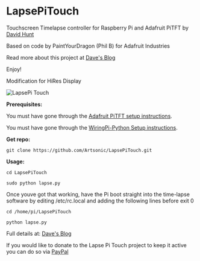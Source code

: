 LapsePiTouch
============

Touchscreen Timelapse controller for Raspberry Pi and Adafruit PiTFT by [David Hunt](http://www.davidhunt.ie) 

Based on code by PaintYourDragon (Phil B) for Adafruit Industries

Read more about this project at [Dave's Blog](http://www.davidhunt.ie/?p=3349)

Enjoy!

Modification for HiRes Display 

![LapsePi Touch](http://i.imgur.com/0LiKRwd.jpg)

**Prerequisites:**

You must have gone through the [Adafruit PiTFT setup instructions](https://learn.adafruit.com/adafruit-pitft-3-dot-5-touch-screen-for-raspberry-pi).

You must have gone through the [WiringPi-Python Setup instructions](https://github.com/WiringPi/WiringPi-Python).

**Get repo:**
    
    git clone https://github.com/Artsonic/LapsePiTouch.git
    
    
**Usage:**

    cd LapsePiTouch

    sudo python lapse.py
	
Once youve got that working, have the Pi boot straight into the time-lapse software by editing /etc/rc.local and adding the following lines before exit 0

	cd /home/pi/LapsePiTouch

	python lapse.py


Full details at: [Dave's Blog](http://www.davidhunt.ie/?p=3349)

If you would like to donate to the Lapse Pi Touch project to keep it active you can do so via [PayPal](https://www.paypal.com/cgi-bin/webscr?cmd=_s-xclick&hosted_button_id=Y3Y6NK98CZUZW)
